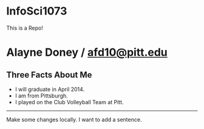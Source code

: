 InfoSci1073
===========

This is a Repo!  

Alayne Doney / afd10@pitt.edu
==================
Three Facts About Me
---

*   I will graduate in April 2014.
*   I am from Pittsburgh.
*   I played on the Club Volleyball Team at Pitt.

---
Make some changes locally.  I want to add  a sentence.
